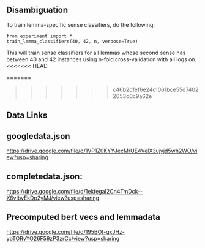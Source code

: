 Disambiguation
--------------

To train lemma-specific sense classifiers, do the following:

    from experiment import *
    train_lemma_classifiers(40, 42, n, verbose=True)
    
This will train sense classifiers for all lemmas whose second sense has
between 40 and 42 instances using n-fold cross-validation with all logs on.
<<<<<<< HEAD
     
=======
    
    
>>>>>>> c46b2dfef6e24c1061bce55d74022053d0c9a62e
    
Data Links
----------
## googledata.json
https://drive.google.com/file/d/1VP1Z0KYYJecMrUE4VelX3ujyjd5wh2WO/view?usp=sharing

## completedata.json:
https://drive.google.com/file/d/1ekfegaI2Cn4TmDck--X6vIbvEkDp2yMJ/view?usp=sharing

## Precomputed bert vecs and lemmadata
https://drive.google.com/file/d/195BOf-qxJHz-ybTORvYO26F59zP3zrCc/view?usp=sharing
